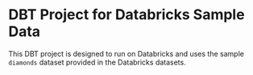 
# DBT Project for Databricks Sample Data

This DBT project is designed to run on Databricks and uses the sample `diamonds` dataset provided in the Databricks datasets.
